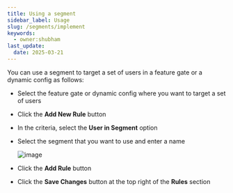 ```yaml
---
title: Using a segment
sidebar_label: Usage
slug: /segments/implement
keywords:
  - owner:shubham
last_update:
  date: 2025-03-21
---
```


You can use a segment to target a set of users in a feature gate or a dynamic config as follows:
- Select the feature gate or dynamic config where you want to target a set of users
- Click the **Add New Rule** button
- In the criteria, select the **User in Segment** option
- Select the segment that you want to use and enter a name

  ![image](https://user-images.githubusercontent.com/1315028/129115596-fbaeb686-8adb-4ebe-9dcb-6dfecf0cf043.png)

- Click the **Add Rule** button
- Click the **Save Changes** button at the top right of the **Rules** section


